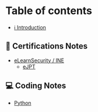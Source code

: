 # Table of contents

* [ℹ Introduction](README.md)

## 📝 Certifications Notes

* [eLearnSecurity / INE](certifications-notes/elearnsecurity-ine/README.md)
  * [eJPT](https://syselement.gitbook.io/ejpt-eng/)

## 💻 Coding Notes

* [Python](coding-notes/python.md)
